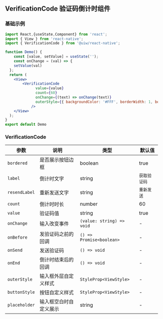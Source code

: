 VerificationCode 验证码倒计时组件
---

### 基础示例

```jsx mdx:preview&background=#bebebe29
import React,{useState,Component} from 'react';
import { View } from 'react-native';
import { VerificationCode } from '@uiw/react-native';

function Demo() {
    const [value, setValue] = useState('');
    const onChange = (val) => {
    setValue(val)
  };
  return (
    <View>
        <VerificationCode
              value={value}
              count={60}
              onChange={(text) => onChange(text)}
              outerStyle={{ backgroundColor: '#FFF', borderWidth: 1, borderColor: "#ccc" }}
            />
    </View>
  );
}
export default Demo
```

### VerificationCode

| 参数 | 说明 | 类型 | 默认值 |
|------|------|-----|------|
| `bordered` | 是否展示按钮边框 | boolean | true |
| `label` | 倒计时文字| string | `获取验证码` |
| `resendLabel` | 重新发送文字	 | string | `重新发送` |
| `count` | 倒计时时长	 | number | 60 |
| `value` | 验证码值 | string | true |
| `onChange` | 输入改变事件 | `(value: string) => void` | - |
| `onBefore` | 发验证码之前的回调 | `() => Promise<boolean>` | - |
| `onSend` | 发送验证码 | `() => void` | - |
| `onEnd` | 倒计时结束后的回调 | `() => void` | - |
| `outerStyle` | 输入框外层自定义样式 | `StyleProp<ViewStyle>` | - |
| `buttonStyle` | 按钮自定义样式 | `StyleProp<ViewStyle>` | - |
| `placeholder` | 输入框空白时自定义展示 | string | - |
